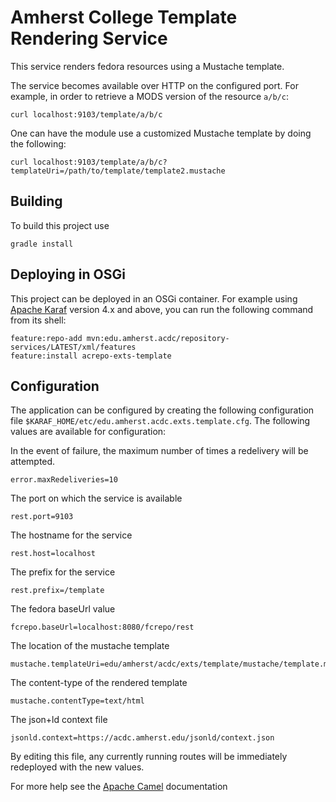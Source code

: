 Amherst College Template Rendering Service
==========================================

This service renders fedora resources using a Mustache template.

The service becomes available over HTTP on the configured port. For example,
in order to retrieve a MODS version of the resource `a/b/c`:

    curl localhost:9103/template/a/b/c

One can have the module use a customized Mustache template by doing the following:

    curl localhost:9103/template/a/b/c?templateUri=/path/to/template/template2.mustache

Building
--------

To build this project use

    gradle install

Deploying in OSGi
-----------------

This project can be deployed in an OSGi container. For example using
[Apache Karaf](http://karaf.apache.org) version 4.x and above, you can run the following
command from its shell:

    feature:repo-add mvn:edu.amherst.acdc/repository-services/LATEST/xml/features
    feature:install acrepo-exts-template

Configuration
-------------

The application can be configured by creating the following configuration
file `$KARAF_HOME/etc/edu.amherst.acdc.exts.template.cfg`. The following values
are available for configuration:

In the event of failure, the maximum number of times a redelivery will be attempted.

    error.maxRedeliveries=10

The port on which the service is available

    rest.port=9103

The hostname for the service

    rest.host=localhost

The prefix for the service

    rest.prefix=/template

The fedora baseUrl value

    fcrepo.baseUrl=localhost:8080/fcrepo/rest

The location of the mustache template

    mustache.templateUri=edu/amherst/acdc/exts/template/mustache/template.mustache

The content-type of the rendered template

    mustache.contentType=text/html

The json+ld context file

    jsonld.context=https://acdc.amherst.edu/jsonld/context.json

By editing this file, any currently running routes will be immediately redeployed
with the new values.

For more help see the [Apache Camel](http://camel.apache.org) documentation

